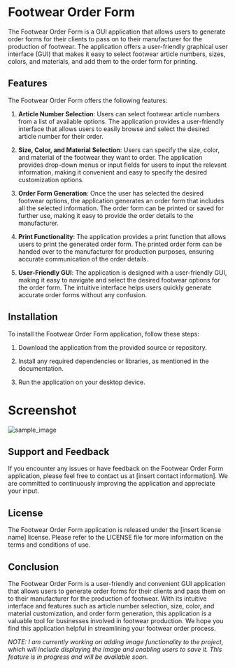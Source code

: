 # Footwear Order Form

The Footwear Order Form is a GUI application that allows users to generate order forms for their clients to pass on to their manufacturer for the production of footwear. The application offers a user-friendly graphical user interface (GUI) that makes it easy to select footwear article numbers, sizes, colors, and materials, and add them to the order form for printing.

## Features

The Footwear Order Form offers the following features:

1. **Article Number Selection**: Users can select footwear article numbers from a list of available options. The application provides a user-friendly interface that allows users to easily browse and select the desired article number for their order.

2. **Size, Color, and Material Selection**: Users can specify the size, color, and material of the footwear they want to order. The application provides drop-down menus or input fields for users to input the relevant information, making it convenient and easy to specify the desired customization options.

3. **Order Form Generation**: Once the user has selected the desired footwear options, the application generates an order form that includes all the selected information. The order form can be printed or saved for further use, making it easy to provide the order details to the manufacturer.

4. **Print Functionality**: The application provides a print function that allows users to print the generated order form. The printed order form can be handed over to the manufacturer for production purposes, ensuring accurate communication of the order details.

5. **User-Friendly GUI**: The application is designed with a user-friendly GUI, making it easy to navigate and select the desired footwear options for the order form. The intuitive interface helps users quickly generate accurate order forms without any confusion.

## Installation

To install the Footwear Order Form application, follow these steps:

1. Download the application from the provided source or repository.

2. Install any required dependencies or libraries, as mentioned in the documentation.

3. Run the application on your desktop device.

# Screenshot

![sample_image](https://user-images.githubusercontent.com/87111556/230733986-7ee203c3-6f24-4faf-b5b8-fb61518c59c1.png)


## Support and Feedback

If you encounter any issues or have feedback on the Footwear Order Form application, please feel free to contact us at [insert contact information]. We are committed to continuously improving the application and appreciate your input.

## License

The Footwear Order Form application is released under the [insert license name] license. Please refer to the LICENSE file for more information on the terms and conditions of use.

## Conclusion

The Footwear Order Form is a user-friendly and convenient GUI application that allows users to generate order forms for their clients and pass them on to their manufacturer for the production of footwear. With its intuitive interface and features such as article number selection, size, color, and material customization, and order form generation, this application is a valuable tool for businesses involved in footwear production. We hope you find this application helpful in streamlining your footwear order process.



*NOTE: I am currently working on adding image functionality to the project, which will include displaying the image and enabling users to save it. This feature is in progress and will be available soon.*
